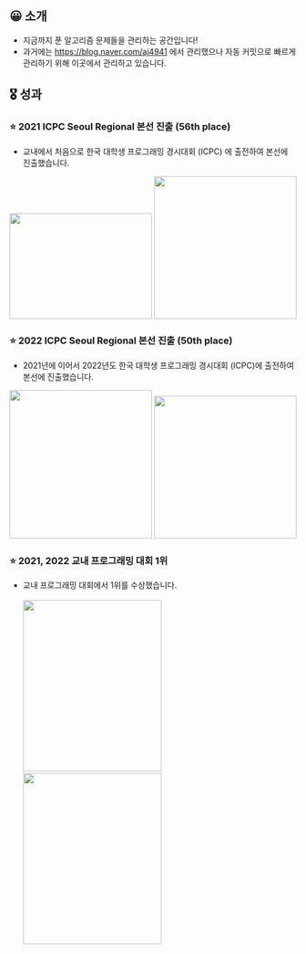 <h2 align="left">😀 소개</h3>

 - 지금까지 푼 알고리즘 문제들을 관리하는 공간입니다!
 - 과거에는 https://blog.naver.com/aj4941 에서 관리했으나 자동 커밋으로 빠르게 관리하기 위해 이곳에서 관리하고 있습니다.

<h2 align="left">🎖 성과</h3>
<h3 align="left">⭐ 2021 ICPC Seoul Regional 본선 진출 (56th place)</h3>

  - 교내에서 처음으로 한국 대학생 프로그래밍 경시대회 (ICPC) 에 출전하여 본선에 진출했습니다.
  <img src="https://github.com/aj4941/Algorithm/assets/51875177/75e758c7-8e68-4808-8aad-a4a32a505f40" width="250" height="185">
  <img src="https://github.com/aj4941/Algorithm/assets/51875177/b23b42b4-2983-46cc-8c1e-e9d07c281074" width="250">
    
<h3 align="left">⭐ 2022 ICPC Seoul Regional 본선 진출 (50th place)</h3>

  - 2021년에 이어서 2022년도 한국 대학생 프로그래밍 경시대회 (ICPC)에 출전하여 본선에 진출했습니다.
  <img src="https://github.com/aj4941/Algorithm/assets/51875177/39d134ca-3a4f-488c-bb84-feb6d76d2e08" width="250" height="260">
  <img src="https://github.com/aj4941/Algorithm/assets/51875177/97d111ef-3ab9-4a03-bf7b-c0eca8395f27" width="250">

<h3 align="left">⭐ 2021, 2022 교내 프로그래밍 대회 1위 </h3>

  - 교내 프로그래밍 대회에서 1위를 수상했습니다.
    <br><br>
    <img src="https://github.com/aj4941/Algorithm/assets/51875177/dd418de8-8c78-4dc4-8e6a-45243defc5f0" width="243" height="300">
    <img src="https://github.com/aj4941/Algorithm/assets/51875177/dc6d382b-9a54-4da4-a895-6ebce14fe784" width="243" height="300">
  

  


